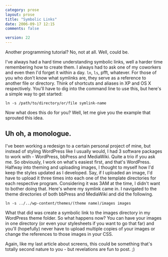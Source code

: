 ```yaml
---
category: prose
layout: prose
title: "Symbolic Links"
date: 2006-09-17 12:15
comments: false

version: 22
---
```


Another programming tutorial? No, not at all. Well, could be.

I've always had a hard time understanding symbolic links, well a harder time remembering how to create them. I always had to ask one of my coworkers and even then I'd forget it within a day. `ln`, `ls`, pfft, whatever. For those of you who don't know what symlinks are, they serve as a reference to another file or directory. Think of shortcuts and aliases in XP and OS X respectively. You'll have to dig into the command line to use this, but here's a simple way to get started:

    ln -s /path/to/directory/or/file symlink-name

Now what does this do for you? Well, let me give you the example that sprouted this idea.

## Uh oh, a monologue.

I've been working a redesign to a certain personal project of mine, but instead of styling WordPress like I usually would, I had 3 software packages to work with - WordPress, bbPress and MediaWiki. Quite a trio if you ask me. So obviously, I work on what's easiest first, and that's WordPress. Halfway into theming and uploading images, I thought to myself how I'd keep the styles updated as I developed. Say, if I uploaded an image, I'd have to upload it three times into each one of the template directories for each respective program. Considering it was 3AM at the time, I didn't want to bother doing that. Here's where my symlink came in. I navigated to the theme directories of both bbPress and MediaWiki and did the following.

    ln -s ../../wp-content/themes/(theme name)/images images

What that did was create a symbolic link to the images directory in my WordPress theme folder. So what happens now? You can have your images in one directory (or even your stylesheets if you want to go that far) and you'll (hopefully) never have to upload multiple copies of your images or change the references to those images in your CSS.

Again, like my last article about screens, this could be something that's totally second nature to you - but revelations are fun to post. ;)
